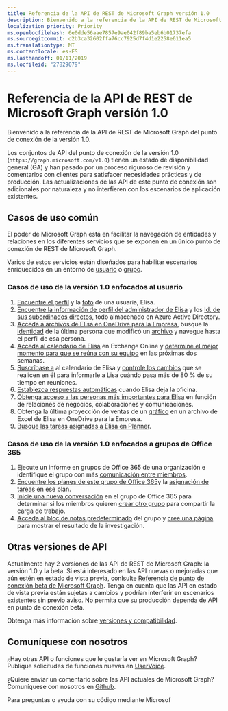 ```yaml
---
title: Referencia de la API de REST de Microsoft Graph versión 1.0
description: Bienvenido a la referencia de la API de REST de Microsoft Graph del punto de conexión de la versión 1.0.
localization_priority: Priority
ms.openlocfilehash: 6e0dde56aae7857e9ae042f89ba5eb6b01737efa
ms.sourcegitcommit: d2b3ca32602ffa76cc7925d7f4d1e2258e611ea5
ms.translationtype: MT
ms.contentlocale: es-ES
ms.lasthandoff: 01/11/2019
ms.locfileid: "27829079"
---
```

# <a name="microsoft-graph-rest-api-v10-reference"></a>Referencia de la API de REST de Microsoft Graph versión 1.0

Bienvenido a la referencia de la API de REST de Microsoft Graph del punto de conexión de la versión 1.0.

Los conjuntos de API del punto de conexión de la versión 1.0 (`https://graph.microsoft.com/v1.0`) tienen un estado de disponibilidad general (GA) y han pasado por un proceso riguroso de revisión y comentarios con clientes para satisfacer necesidades prácticas y de producción. Las actualizaciones de las API de este punto de conexión son adicionales por naturaleza y no interfieren con los escenarios de aplicación existentes.

## <a name="common-use-cases"></a>Casos de uso común

El poder de Microsoft Graph está en facilitar la navegación de entidades y relaciones en los diferentes servicios que se exponen en un único punto de conexión de REST de Microsoft Graph.

Varios de estos servicios están diseñados para habilitar escenarios enriquecidos en un entorno de [usuario](./resources/user.md) o [grupo](./resources/group.md).

### <a name="user-centric-use-cases-in-v10"></a>Casos de uso de la versión 1.0 enfocados al usuario

1. [Encuentre el perfil](./api/user-get.md) y la [foto](./resources/profilephoto.md) de una usuaria, Elisa.
2. [Encuentre la información de perfil del administrador de Elisa](./api/user-list-manager.md) y los [Id. de sus subordinados directos](./api/user-list-directreports.md), todo almacenado en Azure Active Directory.
3. [Acceda a archivos de Elisa en OneDrive para la Empresa](./api/driveitem-list-children.md), busque la [identidad](./resources/identityset.md) de la última persona que modificó un [archivo](./resources/driveitem.md) y navegue hasta el perfil de esa persona.
4. [Acceda al calendario de Elisa](./api/calendar-get.md) en Exchange Online y [determine el mejor momento para que se reúna con su equipo](./api/user-findmeetingtimes.md) en las próximas dos semanas.
5. [Suscríbase a](./api/subscription-post-subscriptions.md) al calendario de Elisa y [controle los cambios](./api/event-delta.md) que se realicen en él para informarle a Lisa cuándo pasa más de 80 % de su tiempo en reuniones.
6. [Establezca respuestas automáticas](./api/user-update-mailboxsettings.md#example) cuando Elisa deja la oficina.
7. [Obtenga acceso a las personas más importantes para Elisa](./api/user-list-people.md) en función de relaciones de negocios, colaboraciones y comunicaciones.
8. Obtenga la última proyección de ventas de un [gráfico](./resources/chart.md) en un archivo de Excel de Elisa en OneDrive para la Empresa.
9. [Busque las tareas asignadas a Elisa en Planner](./api/planneruser-list-tasks.md).

### <a name="office-365-group-use-cases-in-v10"></a>Casos de uso de la versión 1.0 enfocados a grupos de Office 365

1. Ejecute un informe en grupos de Office 365 de una organización e identifique el grupo con más [comunicación entre miembros](./api/reportroot-getoffice365groupsactivitycounts.md).
2. [Encuentre los planes de este grupo de Office 365](./api/plannergroup-list-plans.md)y la [asignación de tareas](./resources/plannerassignments.md) en ese plan.
3. [Inicie una nueva conversación](./api/group-post-conversations.md) en el grupo de Office 365 para determinar si los miembros quieren [crear otro grupo](./api/group-post-groups.md) para compartir la carga de trabajo.
4. [Acceda al bloc de notas predeterminado](./api/notebook-get.md) del grupo y [cree una página](./api/section-post-pages.md) para mostrar el resultado de la investigación.

## <a name="other-api-versions"></a>Otras versiones de API

Actualmente hay 2 versiones de las API de REST de Microsoft Graph: la versión 1.0 y la beta.
Si está interesado en las API nuevas o mejoradas que aún estén en estado de vista previa, conlsulte [Referencia de punto de conexión beta de Microsoft Graph](/graph/api/overview?toc=./ref/toc.json&view=graph-rest-beta). Tenga en cuenta que las API en estado de vista previa están sujetas a cambios y podrían interferir en escenarios existentes sin previo aviso. No permita que su producción dependa de API en punto de conexión beta.

Obtenga más información sobre [versiones y compatibilidad](/graph/versioning-and-support).

## <a name="connect-with-us"></a>Comuníquese con nosotros

¿Hay otras API o funciones que le gustaría ver en Microsoft Graph? Publique solicitudes de funciones nuevas en [UserVoice](https://officespdev.uservoice.com/forums/224641-general/filters/new?category_id=101632).

¿Quiere enviar un comentario sobre las API actuales de Microsoft Graph? Comuníquese con nosotros en [Github](https://github.com/microsoftgraph/microsoft-graph-docs/issues).

Para preguntas o ayuda con su código mediante Microsof
